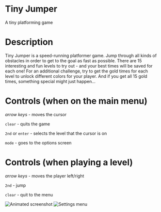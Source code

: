 # Tiny Jumper
A tiny platforming game

# Description
Tiny Jumper is a speed-running platformer game. Jump through all kinds of obstacles in
order to get to the goal as fast as possible. There are 15 interesting and fun levels
to try out - and your best times will be saved for each one! For an additional challenge,
try to get the gold times for each level to unlock different colors for your player. And
if you get all 15 gold times, something special might just happen...

# Controls (when on the main menu)

*arrow keys* - moves the cursor

`clear` - quits the game

`2nd` or `enter` - selects the level that the cursor is on

`mode` - goes to the options screen

# Controls (when playing a level)

*arrow keys* - moves the player left/right

`2nd` - jump

`clear` - quit to the menu

![Animated screenshot](https://www.cemetech.net/media/archives/screenshots/2021/04/Tiny_Jumper1.gif)
![Settings menu](https://www.cemetech.net/media/archives/screenshots/2021/04/Tiny_Jumper2.gif)
